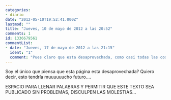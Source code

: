 ```yaml
---
categories:
- diario
date: "2012-05-10T19:52:41.000Z"
lastmod: ""
title: "Jueves, 10 de mayo de 2012 a las 20:52"
comments: 1
id: 1336679561
commentList:
- date: "Jueves, 17 de mayo de 2012 a las 21:15"
  ident: "1"
  comment: "Pues claro que esta desaprovechada, como casi todas las cosas interesantes en la vida... Pero quien sabe, quizas un dia, poco a poco, la gente vaya descubriendo esos detalles diseminados por el mundo, que hacen de el un sitio tan interesante. Y quizas ese dia, esto se haga famoso :)"
---
```


Soy el único que piensa que esta página esta desaprovechada? Quiero decir, esto tendría muuuuuucho futuro....  
  
ESPACIO PARA LLENAR PALABRAS Y PERMITIR QUE ESTE TEXTO SEA PUBLICADO SIN PROBLEMAS, DISCULPEN LAS MOLESTIAS...